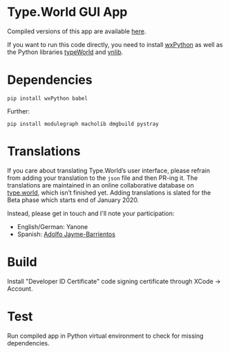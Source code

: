 # Type.World GUI App

Compiled versions of this app are available [here](https://type.world/app/).

If you want to run this code directly, you need to install [wxPython](https://wiki.wxpython.org/How%20to%20install%20wxPython) as well as the Python libraries [typeWorld](https://github.com/typeWorld/api/tree/master/Python/Lib/typeWorld) and [ynlib](https://github.com/yanone/ynlib).

# Dependencies

`pip install wxPython babel`

Further:

`pip install modulegraph macholib dmgbuild pystray`

# Translations

If you care about translating Type.World’s user interface, please refrain from adding your translation to the `json` file and then PR-ing it. The translations are maintained in an online collaborative database on [type.world](https://type.world), which isn’t finished yet. Adding translations is slated for the Beta phase which starts end of January 2020.

Instead, please get in touch and I'll note your participation:

* English/German: Yanone
* Spanish: [Adolfo Jayme-Barrientos](https://github.com/fitojb)

# Build

Install "Developer ID Certificate" code signing certificate through XCode -> Account.

# Test

Run compiled app in Python virtual environment to check for missing dependencies.